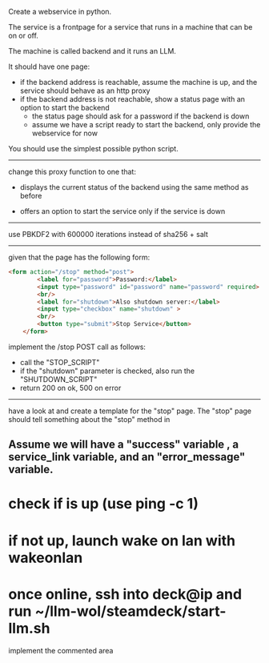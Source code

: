Create a webservice in python.

The service is a frontpage for a service that runs in a machine that can be on or off.

The machine is called backend and it runs an LLM.

It should have one page:

- if the backend address is reachable, assume the machine is up, and the service should behave as an http proxy
- if the backend address is not reachable, show a status page with an option to start the backend
    + the status page should ask for a password if the backend is down
    + assume we have a script ready to start the backend, only provide the webservice for now

You should use the simplest possible python script.


---------------

change this proxy function to one that:

- displays the current status of the backend using the same method as before

- offers an option to start the service only if the service is down

---------------
use PBKDF2  with 600000 iterations instead of sha256 + salt

---------------
given that the page has the following form:

```html
<form action="/stop" method="post">
        <label for="password">Password:</label>
        <input type="password" id="password" name="password" required>
        <br/>
        <label for="shutdown">Also shutdown server:</label>
        <input type="checkbox" name="shutdown" >
        <br/>
        <button type="submit">Stop Service</button>
    </form>
```

implement the /stop POST call as follows:
- call the "STOP_SCRIPT"
- if the "shutdown" parameter is checked, also run the "SHUTDOWN_SCRIPT"
- return 200 on ok, 500 on error

---------------
have a look at   and create a template for the "stop" page.
The "stop" page should tell something about the "stop" method in  

Assume we will have a "success" variable , a service_link variable, and an "error_message" variable.
---------------
# check if <ip> is up (use ping -c 1)
# if not up, launch wake on lan with wakeonlan <macaddress>
# once online, ssh into deck@ip and run ~/llm-wol/steamdeck/start-llm.sh

implement the commented area